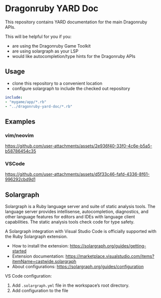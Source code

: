 # Dragonruby YARD Doc

This repository contains YARD documentation for the main Dragonruby APIs.

This will be helpful for you if you:

- are using the Dragonruby Game Toolkit
- are using solargraph as your LSP
- would like autocompletion/type hints for the Dragonruby APIs

## Usage

- clone this repository to a convenient location
- configure solargraph to include the checked out repository

```yml
include:
- "mygame/app/*.rb"
- "../dragonruby-yard-doc/*.rb"
```

## Examples

### vim/neovim

https://github.com/user-attachments/assets/2e936f40-33f0-4c6e-b5a5-b58786454c35

### VSCode

https://github.com/user-attachments/assets/d5f33c46-fafd-4336-8f61-996292cbd9d1


## Solargraph

Solargraph is a Ruby language server and suite of static analysis tools. The language server provides intellisense, autocompletion, diagnostics, and other language features for editors and IDEs with language client capabilities. The static analysis tools check code for type safety.

A Solargraph integration with Visual Studio Code is officially supported with the Ruby Solargraph extension.

- How to install the extension: https://solargraph.org/guides/getting-started
- Extension documentation: https://marketplace.visualstudio.com/items?itemName=castwide.solargraph
- About configurations: https://solargraph.org/guides/configuration

VS Code configuration:

1. Add `.solargraph.yml` file in the workspace’s root directory. 
2. Add configuration to the file

